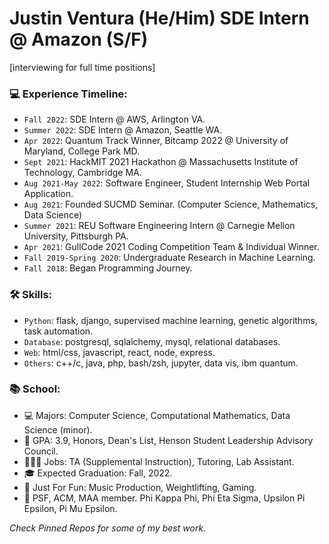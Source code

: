 # Justin Ventura (He/Him) SDE Intern @ Amazon (S/F)

[interviewing for full time positions]

### 💻 Experience Timeline:
- `Fall 2022`: SDE Intern @ AWS, Arlington VA.
- `Summer 2022`: SDE Intern @ Amazon, Seattle WA.
- `Apr 2022`: Quantum Track Winner, Bitcamp 2022 @ University of Maryland, College Park MD.
- `Sept 2021`: HackMIT 2021 Hackathon @ Massachusetts Institute of Technology, Cambridge MA.
- `Aug 2021-May 2022`: Software Engineer, Student Internship Web Portal Application.
- `Aug 2021`: Founded SUCMD Seminar. (Computer Science, Mathematics, Data Science)
- `Summer 2021`: REU Software Engineering Intern @ Carnegie Mellon University, Pittsburgh PA.
- `Apr 2021`: GullCode 2021 Coding Competition Team & Individual Winner.
- `Fall 2019-Spring 2020`: Undergraduate Research in Machine Learning.
- `Fall 2018`: Began Programming Journey.

### 🛠 Skills:
- `Python`: flask, django, supervised machine learning, genetic algorithms, task automation.
- `Database`: postgresql, sqlalchemy, mysql, relational databases.
- `Web`: html/css, javascript, react, node, express.
- `Others`: c++/c, java, php, bash/zsh, jupyter, data vis, ibm quantum.

### 📚 School:

- 💻 Majors: Computer Science, Computational Mathematics, Data Science (minor).
- 🧠 GPA: 3.9, Honors, Dean's List, Henson Student Leadership Advisory Council.
- 👨🏻‍💻 Jobs: TA (Supplemental Instruction), Tutoring, Lab Assistant.
- 🎓 Expected Graduation: Fall, 2022.
- 🤩 Just For Fun: Music Production, Weightlifting, Gaming.
- 🎩 PSF, ACM, MAA member.  Phi Kappa Phi, Phi Eta Sigma, Upsilon Pi Epsilon, Pi Mu Epsilon.

*Check Pinned Repos for some of my best work.*
